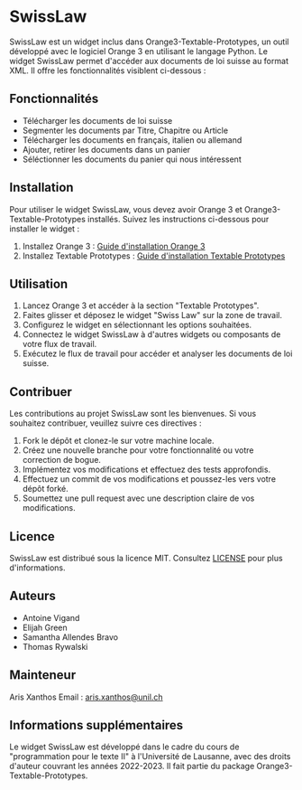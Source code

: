 # SwissLaw

SwissLaw est un widget inclus dans Orange3-Textable-Prototypes, un outil développé avec le logiciel Orange 3 en utilisant 
le langage Python. Le widget SwissLaw permet d'accéder aux documents de loi suisse au format XML. 
Il offre les fonctionnalités visiblent ci-dessous :

## Fonctionnalités

- Télécharger les documents de loi suisse
- Segmenter les documents par Titre, Chapitre ou Article
- Télécharger les documents en français, italien ou allemand
- Ajouter, retirer les documents dans un panier
- Séléctionner les documents du panier qui nous intéressent

## Installation

Pour utiliser le widget SwissLaw, vous devez avoir Orange 3 et Orange3-Textable-Prototypes installés. 
Suivez les instructions ci-dessous pour installer le widget :

1. Installez Orange 3 : [Guide d'installation Orange 3](https://orangedatamining.com/download/#macos)
2. Installez Textable Prototypes : [Guide d'installation Textable Prototypes](https://pypi.org/project/Orange3-Textable-Prototypes/)

## Utilisation

1. Lancez Orange 3 et accéder à la section "Textable Prototypes".
2. Faites glisser et déposez le widget "Swiss Law" sur la zone de travail.
3. Configurez le widget en sélectionnant les options souhaitées.
4. Connectez le widget SwissLaw à d'autres widgets ou composants de votre flux de travail.
5. Exécutez le flux de travail pour accéder et analyser les documents de loi suisse.

## Contribuer

Les contributions au projet SwissLaw sont les bienvenues. Si vous souhaitez contribuer, veuillez suivre ces directives :

1. Fork le dépôt et clonez-le sur votre machine locale.
2. Créez une nouvelle branche pour votre fonctionnalité ou votre correction de bogue.
3. Implémentez vos modifications et effectuez des tests approfondis.
4. Effectuez un commit de vos modifications et poussez-les vers votre dépôt forké.
5. Soumettez une pull request avec une description claire de vos modifications.

## Licence

SwissLaw est distribué sous la licence MIT. Consultez [LICENSE](https://github.com/Zacatel/orange3-textable-prototypes) 
pour plus d'informations.

## Auteurs

- Antoine Vigand
- Elijah Green
- Samantha Allendes Bravo
- Thomas Rywalski

## Mainteneur

Aris Xanthos
Email : aris.xanthos@unil.ch

## Informations supplémentaires

Le widget SwissLaw est développé dans le cadre du cours de "programmation pour le texte II" à l'Université de Lausanne, 
avec des droits d'auteur couvrant les années 2022-2023. Il fait partie du package Orange3-Textable-Prototypes.
